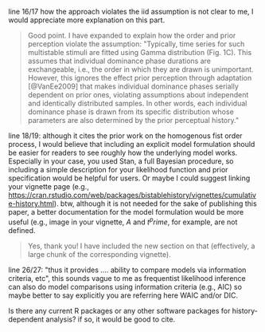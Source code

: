 line 16/17 how the approach violates the iid assumption is not clear to me, I would appreciate more explanation on this part.
> Good point. I have expanded to explain how the order and prior perception violate the assumption:
"Typically, time series for such multistable stimuli are fitted using Gamma distribution (Fig. 1C). This assumes that individual dominance phase durations are exchangeable, i.e., the order in which they are drawn is unimportant. However, this ignores the effect prior perception through adaptation [@VanEe2009] that makes individual dominance phases serially dependent on prior ones, violating assumptions about independent and identically distributed samples. In other words, each individual dominance phase is drawn from its specific distribution whose parameters are also determined by the prior perceptual history."


line 18/19: although it cites the prior work on the homogenous fist order process, I would believe that including an explicit model formulation should be easier for readers to see roughly how the underlying model works. Especially in your case, you used Stan, a full Bayesian procedure, so including a simple description for your likelihood function and prior specification would be helpful for users. Or maybe I could suggest linking your vignette page (e.g., https://cran.rstudio.com/web/packages/bistablehistory/vignettes/cumulative-history.html). btw, although it is not needed for the sake of publishing this paper, a better documentation for the model formulation would be more useful (e.g.,
image
in your vignette, $A$ and $t^prime$, for example, are not defined.
> Yes, thank you! I have included the new section on that (effectively, a large chunk of the corresponding vignette).

line 26/27: "thus it provides .... ability to compare models via information criteria, etc", this sounds vague to me as frequentist likelihood inference can also do model comparisons using information criteria (e.g., AIC) so maybe better to say explicitly you are referring here WAIC and/or DIC.


Is there any current R packages or any other software packages for history-dependent analysis? if so, it would be good to cite.
